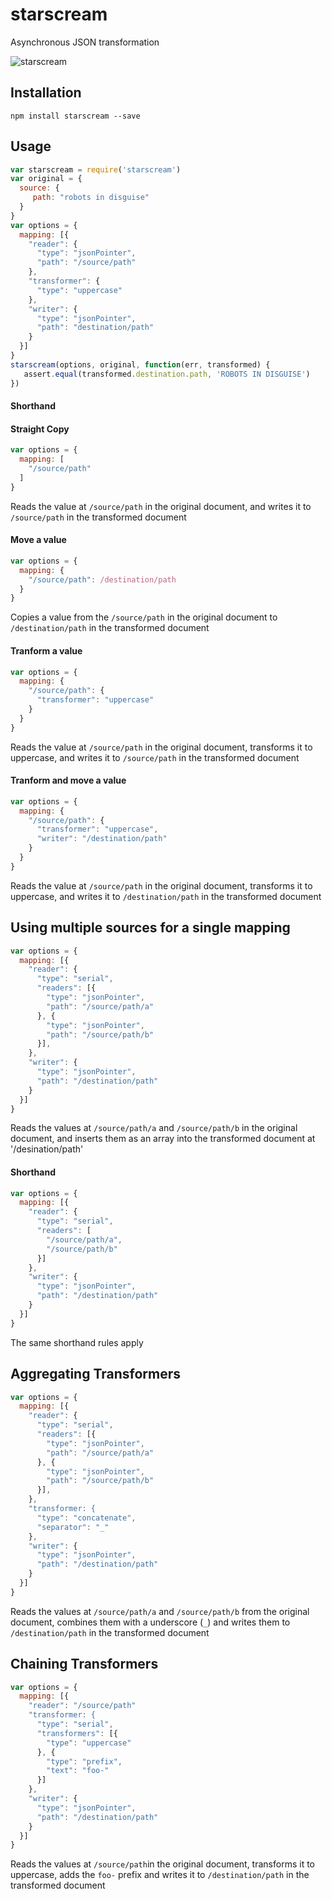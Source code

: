 # starscream
Asynchronous JSON transformation

![starscream](https://upload.wikimedia.org/wikipedia/en/2/2d/Armada_Starscream.PNG)

## Installation

```
npm install starscream --save
```

## Usage

```js
var starscream = require('starscream')
var original = {
  source: {
     path: "robots in disguise"
  }
}
var options = {
  mapping: [{
    "reader": {
      "type": "jsonPointer",
      "path": "/source/path"
    },
    "transformer": {
      "type": "uppercase"
    },
    "writer": {
      "type": "jsonPointer",
      "path": "destination/path"
    }
  }]
}
starscream(options, original, function(err, transformed) {
   assert.equal(transformed.destination.path, 'ROBOTS IN DISGUISE')
})
```

#### Shorthand

#### Straight Copy
```js
var options = {
  mapping: [ 
    "/source/path"
  ]
}
```
Reads the value at  ```/source/path``` in the original document, and writes it to ```/source/path``` in the transformed document

#### Move a value
```js
var options = {
  mapping: {
    "/source/path": /destination/path
  }
}
```
Copies a value from the ```/source/path``` in the original document to ```/destination/path``` in the transformed document

#### Tranform a value
```js
var options = {
  mapping: {
    "/source/path": {
      "transformer": "uppercase"
    }
  }
}
```
Reads the value at  ```/source/path``` in the original document, transforms it to uppercase, and writes it to ```/source/path``` in the transformed document

#### Tranform and move a value
```js
var options = {
  mapping: {
    "/source/path": {
      "transformer": "uppercase",
      "writer": "/destination/path"
    }
  }
}
```
Reads the value at  ```/source/path``` in the original document, transforms it to uppercase, and writes it to ```/destination/path``` in the transformed document


## Using multiple sources for a single mapping
```js
var options = {
  mapping: [{
    "reader": {
      "type": "serial",
      "readers": [{
        "type": "jsonPointer",
        "path": "/source/path/a"
      }, {
        "type": "jsonPointer",
        "path": "/source/path/b"
      }],
    },
    "writer": {
      "type": "jsonPointer",
      "path": "/destination/path"
    }
  }]
}
```
Reads the values at ```/source/path/a``` and ```/source/path/b``` in the original document, and inserts them as an array into the transformed document at '/desination/path'

#### Shorthand
```js
var options = {
  mapping: [{
    "reader": {
      "type": "serial",
      "readers": [
        "/source/path/a",
        "/source/path/b"
      }]
    },
    "writer": {
      "type": "jsonPointer",
      "path": "/destination/path"
    }
  }]
}
```
The same shorthand rules apply

## Aggregating Transformers
```js
var options = {
  mapping: [{
    "reader": {
      "type": "serial",
      "readers": [{
        "type": "jsonPointer",
        "path": "/source/path/a"
      }, {
        "type": "jsonPointer",
        "path": "/source/path/b"
      }],
    },
    "transformer: {
      "type": "concatenate",
      "separator": "_"
    },
    "writer": {
      "type": "jsonPointer",
      "path": "/destination/path"
    }
  }]
}
```
Reads the values at ```/source/path/a``` and ```/source/path/b``` from the original document, combines them with a underscore (```_```) and writes them to ```/destination/path``` in the transformed document

## Chaining Transformers
```js
var options = {
  mapping: [{
    "reader": "/source/path"
    "transformer: {
      "type": "serial",
      "transformers": [{
        "type": "uppercase"
      }, {
        "type": "prefix",
        "text": "foo-"
      }]
    },
    "writer": {
      "type": "jsonPointer",
      "path": "/destination/path"
    }
  }]
}
```
Reads the values at ```/source/path```in the original document, transforms it to uppercase, adds the ```foo-``` prefix and writes it to ```/destination/path``` in the transformed document

